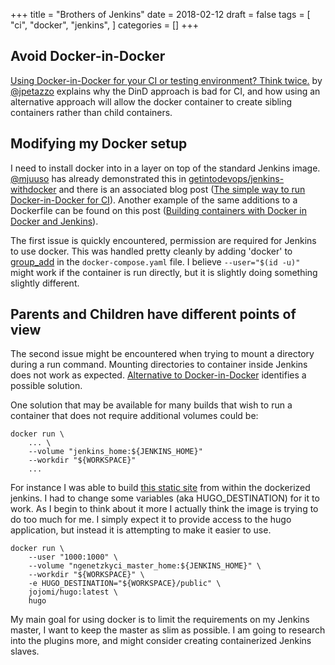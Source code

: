 +++
title = "Brothers of Jenkins"
date = 2018-02-12
draft = false
tags = [
    "ci",
    "docker",
    "jenkins",
]
categories = []
+++

## Avoid Docker-in-Docker

[Using Docker-in-Docker for your CI or testing environment? Think twice.](http://jpetazzo.github.io/2015/09/03/do-not-use-docker-in-docker-for-ci/)
by [@jpetazzo](http://jpetazzo.github.io/) explains why the DinD approach is
bad for CI, and how using an alternative approach will allow the docker
container to create sibling containers rather than child containers.

## Modifying my Docker setup

I need to install docker into in a layer on top of the standard Jenkins image.
[@mjuuso](https://github.com/mjuuso) has already demonstrated this in
 [getintodevops/jenkins-withdocker](https://github.com/getintodevops/jenkins-withdocker)
 and there is an associated blog post
 ([The simple way to run Docker-in-Docker for CI](https://getintodevops.com/blog/the-simple-way-to-run-docker-in-docker-for-ci)).
 Another example of the same additions to a Dockerfile can be found on this post
 ([Building containers with Docker in Docker and Jenkins](https://renzedevries.wordpress.com/2016/06/30/building-containers-with-docker-in-docker-and-jenkins/)).

The first issue is quickly encountered, permission are required for Jenkins to
use docker.  This was handled pretty cleanly by adding 'docker' to
[group_add](https://docs.docker.com/compose/compose-file/compose-file-v2/#group_add)
in the `docker-compose.yaml` file. I believe `--user="$(id -u)"` might work if
the container is run directly, but it is slightly doing something slightly
different.

## Parents and Children have different points of view

The second issue might be encountered when trying to mount a directory during a run
command.  Mounting directories to container inside Jenkins does not work as expected.
[Alternative to Docker-in-Docker](https://www.develves.net/blogs/asd/2016-05-27-alternative-to-docker-in-docker/)
identifies a possible solution.

One solution that may be available for many builds that wish to run a container
that does not require additional volumes could be:

```
docker run \
    ... \
    --volume "jenkins_home:${JENKINS_HOME}"
    --workdir "${WORKSPACE}"
    ...
```

For instance I was able to build
[this static site](https://github.com/NGenetzky/hugo-academic-kickstart)
from within the dockerized jenkins.
I had to change some variables (aka HUGO_DESTINATION) for it to work. As I begin to
think about it more I actually think the image is trying to do too much for me.
I simply expect it to provide access to the hugo application, but instead it is
attempting to make it easier to use.

```
docker run \
    --user "1000:1000" \
    --volume "ngenetzkyci_master_home:${JENKINS_HOME}" \
    --workdir "${WORKSPACE}" \
    -e HUGO_DESTINATION="${WORKSPACE}/public" \
    jojomi/hugo:latest \
    hugo
```

My main goal for using docker is to limit the requirements on my Jenkins
master, I want to keep the master as slim as possible.  I am going to research
into the plugins more, and might consider creating containerized Jenkins
slaves.


